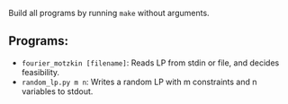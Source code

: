 Build all programs by running `make` without arguments.

## Programs:
 * `fourier_motzkin [filename]`: Reads LP from stdin or file, and decides feasibility.
 * `random_lp.py m n`: Writes a random LP with m constraints and n variables to stdout.
